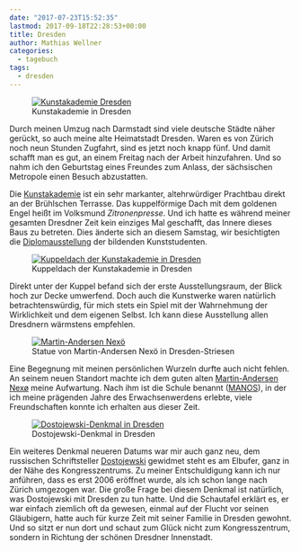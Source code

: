 ```yaml
---
date: "2017-07-23T15:52:35"
lastmod: 2017-09-18T22:28:53+00:00
title: Dresden
author: Mathias Wellner
categories:
  - tagebuch
tags:
  - dresden
---
```

<figure>
  <a href="https://www.flickr.com/photos/mwellner/35275588454/in/dateposted-public/" title="Kunstakademie Dresden">
    <img 
      srcset="https://farm5.staticflickr.com/4307/35275588454_85688a69ce_n.jpg 320w, https://farm5.staticflickr.com/4307/35275588454_85688a69ce_c.jpg 800w"
      src="https://farm5.staticflickr.com/4307/35275588454_85688a69ce_b.jpg" 
      alt="Kunstakademie Dresden">
  </a>
  <figcaption>Kunstakademie in Dresden</figcaption>
</figure>

Durch meinen Umzug nach Darmstadt sind viele deutsche Städte näher gerückt, so auch meine alte Heimatstadt Dresden. Waren es von Zürich noch neun Stunden Zugfahrt, sind es jetzt noch knapp fünf. Und damit schafft man es gut, an einem Freitag nach der Arbeit hinzufahren. Und so nahm ich den Geburtstag eines Freundes zum Anlass, der sächsischen Metropole einen Besuch abzustatten.

<!--more-->

Die [Kunstakademie](https://de.wikipedia.org/wiki/Kunstakademie_(Dresden)) ist ein sehr markanter, altehrwürdiger Prachtbau direkt an der Brühlschen Terrasse. Das kuppelförmige Dach mit dem goldenen Engel heißt im Volksmund _Zitronenpresse_. Und ich hatte es während meiner gesamten Dresdner Zeit kein einziges Mal geschafft, das Innere dieses Baus zu betreten. Dies änderte sich an diesem Samstag, wir besichtigten die [Diplomausstellung](http://www.hfbk-dresden.de/aktuell/details/calendar/2017/07/22/event/tx_cal_phpicalendar/diplomausstellung_2017-1) der bildenden Kunststudenten. 

<figure>
  <a href="https://www.flickr.com/photos/mwellner/35307790393/in/dateposted-public/" title="IMG_20170722_142339">
    <img 
      srcset="https://farm5.staticflickr.com/4296/35307790393_056c4b8a59_c.jpg 800w, https://farm5.staticflickr.com/4296/35307790393_056c4b8a59_n.jpg 320w"
      src="https://farm5.staticflickr.com/4296/35307790393_056c4b8a59_b.jpg" 
      alt="Kuppeldach der Kunstakademie in Dresden">
  </a>
  <figcaption>Kuppeldach der Kunstakademie in Dresden</figcaption>
</figure>

Direkt unter der Kuppel befand sich der erste Ausstellungsraum, der Blick hoch zur Decke umwerfend. Doch auch die Kunstwerke waren natürlich betrachtenswürdig, für mich stets ein Spiel mit der Wahrnehmung der Wirklichkeit und dem eigenen Selbst. Ich kann diese Ausstellung allen Dresdnern wärmstens empfehlen. 

<figure>
  <a href="https://www.flickr.com/photos/mwellner/35946942892/in/dateposted-public/" title="Statue von Martin-Andersen Nexö">
    <img 
      srcset="https://farm5.staticflickr.com/4299/35946942892_0b133601a2_c.jpg 800w, https://farm5.staticflickr.com/4299/35946942892_0b133601a2_n.jpg 320w"
      src="https://farm5.staticflickr.com/4299/35946942892_0b133601a2_b.jpg" 
      alt="Martin-Andersen Nexö">
  </a>
  <figcaption>Statue von Martin-Andersen Nexö in Dresden-Striesen</figcaption>
</figure>

Eine Begegnung mit meinen persönlichen Wurzeln durfte auch nicht fehlen. An seinem neuen Standort machte ich dem guten alten [Martin-Andersen Nexø](https://de.wikipedia.org/wiki/Martin_Andersen_Nex%C3%B8) meine Aufwartung. Nach ihm ist die Schule benannt ([MANOS](https://de.wikipedia.org/wiki/Martin-Andersen-Nex%C3%B6-Gymnasium)), in der ich meine prägenden Jahre des Erwachsenwerdens erlebte, viele Freundschaften konnte ich erhalten aus dieser Zeit. 

<figure>
  <a href="https://www.flickr.com/photos/mwellner/36115788245/in/dateposted-public/" title="Dostojewski-Denkmal in Dresden">
    <img 
      srcset="https://farm5.staticflickr.com/4314/36115788245_05a8e3098a.jpg 375w, https://farm5.staticflickr.com/4314/36115788245_05a8e3098a_b.jpg 768w"
      src="https://farm5.staticflickr.com/4314/36115788245_05a8e3098a_b.jpg" 
      alt="Dostojewski-Denkmal in Dresden">
  </a>
  <figcaption>Dostojewski-Denkmal in Dresden</figcaption>
</figure>

Ein weiteres Denkmal neueren Datums war mir auch ganz neu, dem russischen Schriftsteller [Dostojewski](https://de.wikipedia.org/wiki/Fjodor_Michailowitsch_Dostojewski) gewidmet steht es am Elbufer, ganz in der Nähe des Kongresszentrums. Zu meiner Entschuldigung kann ich nur anführen, dass es erst 2006 eröffnet wurde, als ich schon lange nach Zürich umgezogen war. Die große Frage bei diesem Denkmal ist natürlich, was Dostojewski mit Dresden zu tun hatte. Und die Schautafel erklärt es, er war einfach ziemlich oft da gewesen, einmal auf der Flucht vor seinen Gläubigern, hatte auch für kurze Zeit mit seiner Familie in Dresden gewohnt. Und so sitzt er nun dort und schaut zum Glück nicht zum Kongresszentrum, sondern in Richtung der schönen Dresdner Innenstadt. 